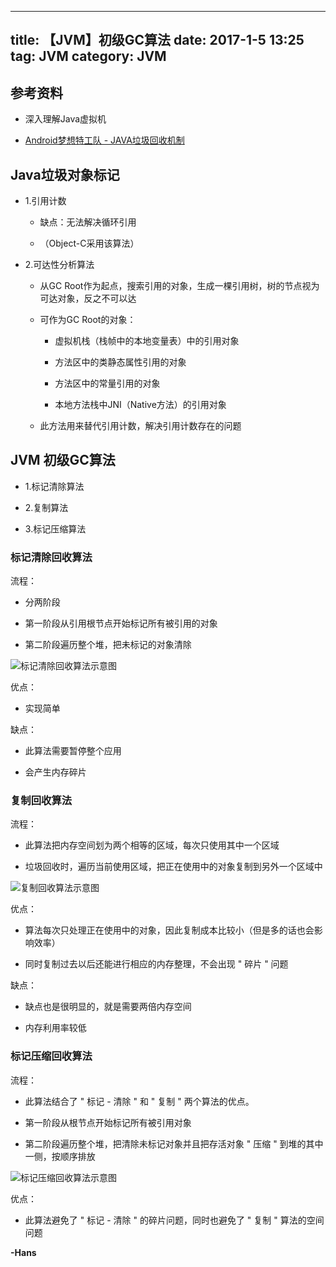 
---
title: 【JVM】初级GC算法
date: 2017-1-5 13:25
tag: JVM
category: JVM
---
<!-- more -->
## 参考资料

* 深入理解Java虚拟机

* [Android梦想特工队 - JAVA垃圾回收机制](http://www.wxtlife.com/2016/04/25/java-jvm-gc/?hmsr=toutiao.io) 

## Java垃圾对象标记

* 1.引用计数

    * 缺点：无法解决循环引用

    * （Object-C采用该算法）

* 2.可达性分析算法

    * 从GC Root作为起点，搜索引用的对象，生成一棵引用树，树的节点视为可达对象，反之不可以达

    * 可作为GC Root的对象：

        *  虚拟机栈（栈帧中的本地变量表）中的引用对象

        * 方法区中的类静态属性引用的对象

        * 方法区中的常量引用的对象

        * 本地方法栈中JNI（Native方法）的引用对象

    * 此方法用来替代引用计数，解决引用计数存在的问题

 

## JVM 初级GC算法

* 1.标记清除算法

* 2.复制算法

* 3.标记压缩算法



### 标记清除回收算法

流程：

* 分两阶段

* 第一阶段从引用根节点开始标记所有被引用的对象

* 第二阶段遍历整个堆，把未标记的对象清除



![标记清除回收算法示意图](http://p1.bpimg.com/567571/3e1f00a931a2f1da.png)

 

优点：

* 实现简单



缺点：

* 此算法需要暂停整个应用

* 会产生内存碎片 



### 复制回收算法

流程：

* 此算法把内存空间划为两个相等的区域，每次只使用其中一个区域

* 垃圾回收时，遍历当前使用区域，把正在使用中的对象复制到另外一个区域中



![复制回收算法示意图](http://p1.bpimg.com/567571/df9f389e3c85cd8c.png)

 

优点：

* 算法每次只处理正在使用中的对象，因此复制成本比较小（但是多的话也会影响效率）

* 同时复制过去以后还能进行相应的内存整理，不会出现 " 碎片 " 问题



缺点：

* 缺点也是很明显的，就是需要两倍内存空间

* 内存利用率较低



### 标记压缩回收算法

流程：

* 此算法结合了 " 标记 - 清除 " 和 " 复制 " 两个算法的优点。

* 第一阶段从根节点开始标记所有被引用对象

* 第二阶段遍历整个堆，把清除未标记对象并且把存活对象 " 压缩 " 到堆的其中一侧，按顺序排放 



![标记压缩回收算法示意图](http://p1.bpimg.com/567571/131fceb5662fe220.png)

 

优点：

* 此算法避免了 " 标记 - 清除 " 的碎片问题，同时也避免了 " 复制 " 算法的空间问题


**-Hans**